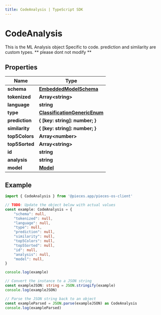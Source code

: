 ```yaml
---
title: CodeAnalysis | TypeScript SDK
---
```



# CodeAnalysis

This is the ML Analysis object Specific to code.  prediction and similarity are custom types. ** please dont not modify **

## Properties

Name | Type
------------ | -------------
**schema** | [**EmbeddedModelSchema**](EmbeddedModelSchema)
**tokenized** | **Array&lt;string&gt;**
**language** | **string**
**type** | [**ClassificationGenericEnum**](ClassificationGenericEnum)
**prediction** | **\{ [key: string]: number; \}**
**similarity** | **\{ [key: string]: number; \}**
**top5Colors** | **Array&lt;number&gt;**
**top5Sorted** | **Array&lt;string&gt;**
**id** | **string**
**analysis** | **string**
**model** | [**Model**](Model)

## Example

```typescript
import { CodeAnalysis } from '@pieces.app/pieces-os-client'

// TODO: Update the object below with actual values
const example: CodeAnalysis = {
    "schema": null,
    "tokenized": null,
    "language": null,
    "type": null,
    "prediction": null,
    "similarity": null,
    "top5Colors": null,
    "top5Sorted": null,
    "id": null,
    "analysis": null,
    "model": null,
}

console.log(example)

// Convert the instance to a JSON string
const exampleJSON: string = JSON.stringify(example)
console.log(exampleJSON)

// Parse the JSON string back to an object
const exampleParsed = JSON.parse(exampleJSON) as CodeAnalysis
console.log(exampleParsed)
```


